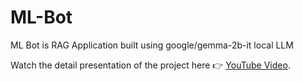 # ML-Bot
ML Bot is RAG Application built using google/gemma-2b-it local LLM

Watch the detail presentation of the project here 👉 [YouTube Video](https://youtu.be/YwOTE8Fa5BI?si=iplQLO7Ngp4xbnug).
